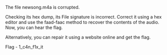 The file newsong.m4a is corrupted.

Checking its hex dump, its File signature is incorrect. Correct it using a hex editor and use the faad-faac method to recover the contents of the audio. Now, you can hear the flag.

Alternatively, you can repair it using a website online and get the flag.

Flag - 1_c4n_f1x_it